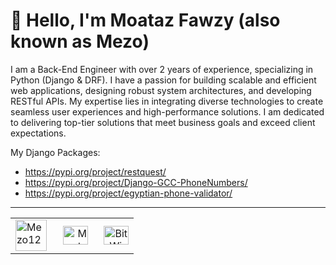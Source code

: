 # 👋 Hello, I'm Moataz Fawzy (also known as Mezo)

I am a Back-End Engineer with over 2 years of experience, specializing in Python (Django & DRF). I have a passion for building scalable and efficient web applications, designing robust system architectures, and developing RESTful APIs. My expertise lies in integrating diverse technologies to create seamless user experiences and high-performance solutions. I am dedicated to delivering top-tier solutions that meet business goals and exceed client expectations.

My Django Packages:
- https://pypi.org/project/restquest/
- https://pypi.org/project/Django-GCC-PhoneNumbers/
- https://pypi.org/project/egyptian-phone-validator/
---
<p align="center">
  <table width="100%" align="center" border="0">
    <tr>
      <td align="left" width="33.5%">
        <a href="https://codeforces.com/profile/Mezo12" target="_blank">
          <img src="https://raw.githubusercontent.com/rahuldkjain/github-profile-readme-generator/master/src/images/icons/Social/codeforces.svg" alt="Mezo12" height="50" width="50" />
        </a>
      </td>
      <td align="right" width="33.5%">
        <a href="https://www.linkedin.com/in/moataz-fawzy-backend" target="_blank">
          <img src="https://raw.githubusercontent.com/rahuldkjain/github-profile-readme-generator/master/src/images/icons/Social/linked-in-alt.svg" alt="Moataz Fawzy" height="30" width="40" />
        </a>
      </td>
       <td align="right" width="33.5%">
        <a href="https://www.youtube.com/@bitwize-backend" target="_blank">
          <img src="https://raw.githubusercontent.com/rahuldkjain/github-profile-readme-generator/master/src/images/icons/Social/youtube.svg" alt="BitWize" height="30" width="40" />
        </a>
      </td>
    </tr>
  </table>
</p>





